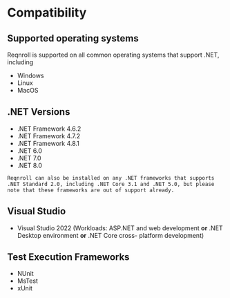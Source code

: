 # Compatibility

## Supported operating systems

Reqnroll is supported on all common operating systems that support .NET, including

* Windows
* Linux 
* MacOS

## .NET Versions

- .NET Framework 4.6.2
- .NET Framework 4.7.2
- .NET Framework 4.8.1
- .NET 6.0
- .NET 7.0
- .NET 8.0

```{note}
Reqnroll can also be installed on any .NET frameworks that supports .NET Standard 2.0, including .NET Core 3.1 and .NET 5.0, but please note that these frameworks are out of support already.
```

## Visual Studio

- Visual Studio 2022 (Workloads: ASP.NET and web development **or** .NET Desktop environment **or** .NET Core cross- platform development)

## Test Execution Frameworks

- NUnit
- MsTest
- xUnit
  
